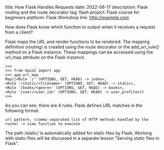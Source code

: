 ﻿title: How Flask Handles Requests
date: 2022-06-17
description: Flask routing and the route decorator
tag: flash
project: Flask course for beginners
platform: Flask Workshop
link: http://example.com

How does Flask know which function to output when it receives a request from a client?

Flask maps the URL and render functions to be rendered. The mapping definition (routing) is created using the route decorator or the add_url_rule() method on a Flask instance. These mappings can be accessed using the url_map attribute on the Flask instance.

	>>>
	>>> from main2 import app
	>>> app.url_map
	Map([<Rule '/' (OPTIONS, GET, HEAD) -> index>,
	<Rule '/static/<filename>' (OPTIONS, GET, HEAD) -> static>,
	<Rule '/books/<genre>' (OPTIONS, GET, HEAD) -> books>,
	<Rule '/user/<user_id>' (OPTIONS, GET, HEAD) -> user_profile>])
	>>>

As you can see, there are 4 rules. Flask defines URL matches in the following format:

	url pattern, (comma separated list of HTTP methods handled by the route) -> view function to execute

The path /static/<filename> is automatically added for static files by Flask. Working with static files will be discussed in a separate lesson "Serving static files in Flask".